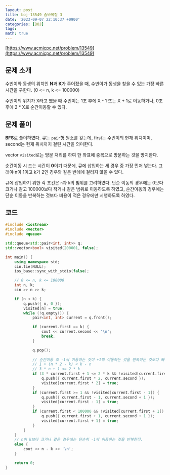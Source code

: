 ```yaml
---
layout: post
title: boj-13549 숨바꼭질 3
date: '2023-09-07 22:10:37 +0900'
categories: [BOJ]
tags:
math: true
---
```


[https://www.acmicpc.net/problem/13549](https://www.acmicpc.net/problem/13549)

## 문제 소개

수빈이와 동생의 위치인 **N**과 **K**가 주어졌을 때, 수빈이가 동생을 찾을 수 있는 가장 빠른 시간을 구한다. (0 <= n, k <= 100000)

수빈이의 위치가 X라고 했을 때 수빈이는 1초 후에 X - 1 또는 X + 1로 이동하거나, 0초 후에 2 * X로 순간이동할 수 있다.

## 문제 풀이

**BFS**로 풀이하였다. 큐는 `pair`형 원소를 갖는데, first는 수빈이의 현재 위치이며, second는 현재 위치까지 걸린 시간을 의미한다.

vector `visited`로는 방문 처리를 하여 한 좌표에 중복으로 방문하는 것을 방지한다.

순간이동 시 드는 시간이 **0**이기 때문에, 큐에 삽입하는 세 경우 중 가장 먼저 넣는다. 그래야 n이 1이고 k가 2인 경우와 같은 반례에 걸리지 않을 수 있다.

큐에 삽입하기 위한 각 조건은 `n`과 `k`의 범위를 고려하였다. 단순 이동의 경우에는 0보다 크거나 같고 100000보다 작거나 같은 범위로 이동하도록 하였고, 순간이동의 경우에는 단순 이동을 반복하는 것보다 비용이 적은 경우에만 시행하도록 하였다.

## 코드

```cpp
#include <iostream>
#include <vector>
#include <queue>

std::queue<std::pair<int, int>> q;
std::vector<bool> visited(200001, false);

int main() {
	using namespace std;
	cin.tie(NULL);
	ios_base::sync_with_stdio(false);

	// 0 <= n, k <= 100000
	int n, k;
	cin >> n >> k;

	if (n < k) {
		q.push({ n, 0 });
		visited[n] = true;
		while (!q.empty()) {
			pair<int, int> current = q.front();

			if (current.first == k) {
				cout << current.second << '\n';
				break;
			}

			q.pop();
            
            // 순간이동 후 -1씩 이동하는 것이 +1씩 이동하는 것을 반복하는 것보다 빠른 경우에만
			// 1 + (n * 2 - k) < k - n
			// 3 * n + 1 <= 2 * k
			if (3 * current.first + 1 <= 2 * k && !visited[current.first * 2]) {
				q.push({ current.first * 2, current.second });
				visited[current.first * 2] = true;
			}
			if (current.first >= 1 && !visited[current.first - 1]) {
				q.push({ current.first - 1, current.second + 1 });
				visited[current.first - 1] = true;
			}
			if (current.first < 100000 && !visited[current.first + 1]) {
				q.push({ current.first + 1, current.second + 1 });
				visited[current.first + 1] = true;
			}
		}
	}
    // n이 k보다 크거나 같은 경우에는 단순히 -1씩 이동하는 것을 반복한다.
	else {
		cout << n - k << '\n';
	}

	return 0;
}
```